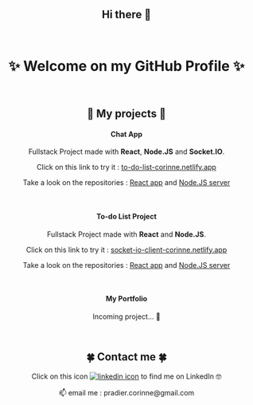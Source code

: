 <h2 align="center">Hi there 👋</h2>

<br />

<h1 align="center">✨ Welcome on my GitHub Profile ✨</h1>

<br />

<h2 align="center">🦚 My projects 🦚</h2>

<h4 align="center">Chat App</h4>

<p align="center">Fullstack Project made with <strong>React</strong>, <strong>Node.JS</strong> and <strong>Socket.IO</strong>.</p>
<p align="center">Click on this link to try it : <a href="https://to-do-list-corinne.netlify.app">to-do-list-corinne.netlify.app</a></p>
<p align="center">Take a look on the repositories : <a href="https://github.com/Corinne-Coding/Socket-client">React app</a> and <a href="https://github.com/Corinne-Coding/Socket-server">Node.JS server</a></p>

<br />

<h4 align="center">To-do List Project</h4>

<p align="center">Fullstack Project made with <strong>React</strong> and <strong>Node.JS</strong>.</p>
<p align="center">Click on this link to try it : <a href="https://socket-io-client-corinne.netlify.app">socket-io-client-corinne.netlify.app</a></p>
<p align="center">Take a look on the repositories : <a href="https://github.com/Corinne-Coding/To-Do-List-React-APP">React app</a> and <a href="https://github.com/Corinne-Coding/To-do-List-express-API">Node.JS server</a></p>

<br />

<h4 align="center">My Portfolio</h4>

<p align="center">Incoming project... 🐣</p>

<br />

<h2 align="center">🍀 Contact me 🍀</h2>

<p align="center">Click on this icon <a href="https://www.linkedin.com/in/corinne-pradier-6610201b2/"><img alt="linkedin icon" src="https://raw.githubusercontent.com/MartinHeinz/MartinHeinz/master/linkedin-3-16.png" /></a> to find me on LinkedIn 🤓</p>

<p align="center">📫 email me : pradier.corinne@gmail.com</p>



<!--
**Corinne-Coding/Corinne-Coding** is a ✨ _special_ ✨ repository because its `README.md` (this file) appears on your GitHub profile.

Here are some ideas to get you started:

- 🔭 I’m currently working on ...
- 🌱 I’m currently learning ...
- 👯 I’m looking to collaborate on ...
- 🤔 I’m looking for help with ...
- 💬 Ask me about ...
- 📫 How to reach me: ...
- 😄 Pronouns: ...
- ⚡ Fun fact: ...
-->
